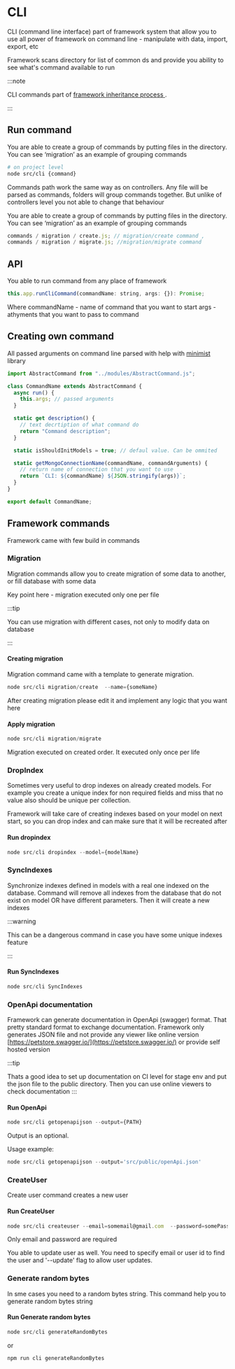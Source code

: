 # CLI

CLI (command line interface) part of framework system that allow you to use all power of framework on command line - manipulate with data, import, export, etc

Framework scans directory for list of common ds and provide you ability to see what's command available to run

:::note

CLI commands part of [framework inheritance process ](03-files-inheritance.md).

:::

## Run command

You are able to create a group of commands by putting files in the directory. You can see ‘migration’ as an example of grouping commands

```bash
# on project level
node src/cli {command}
```

Commands path work the same way as on controllers. Any file will be parsed as commands, folders will group commands together.
But unlike of controllers level you not able to change that behaviour

You are able to create a group of commands by putting files in the directory. You can see ‘migration’ as an example of grouping commands

```js
commands / migration / create.js; // migration/create command ,
commands / migration / migrate.js; //migration/migrate command
```

## API

You able to run command from any place of framework

```js
this.app.runCliCommand(commandName: string, args: {}): Promise;
```

Where
commandName - name of command that you want to start
args - athyments that you want to pass to command

## Creating own command

All passed arguments on command line parsed with help with [minimist](https://github.com/substack/minimist) library

```js
import AbstractCommand from "../modules/AbstractCommand.js";

class CommandName extends AbstractCommand {
  async run() {
    this.args; // passed arguments
  }

  static get description() {
    // text decrtiption of what command do
    return "Command description";
  }

  static isShouldInitModels = true; // defaul value. Can be ommited

  static getMongoConnectionName(commandName, commandArguments) {
    // return name of connection that you want to use
    return `CLI: ${commandName} ${JSON.stringify(args)}`;
  }
}

export default CommandName;
```

## Framework commands

Framework came with few build in commands

### Migration

Migration commands allow you to create migration of some data to another, or fill database with some data

Key point here - migration executed only one per file

:::tip

You can use migration with different cases, not only to modify data on database

:::

#### Creating migration

Migration command came with a template to generate migration.

```js
node src/cli migration/create  --name={someName}
```

After creating migration please edit it and implement any logic that you want here

#### Apply migration

```js
node src/cli migration/migrate
```

Migration executed on created order. It executed only once per life

### DropIndex

Sometimes very useful to drop indexes on already created models. For example you create a unique index for non required fields and miss that no value also should be unique per collection.

Framework will take care of creating indexes based on your model on next start, so you can drop index and can make sure that it will be recreated after

#### Run dropindex

```js
node src/cli dropindex --model={modelName}
```

### SyncIndexes

Synchronize indexes defined in models with a real one indexed on the database. Command will remove all indexes from the database that do not exist on model OR have different parameters. Then it will create a new indexes

:::warning

This can be a dangerous command in case you have some unique indexes feature

:::

#### Run SyncIndexes

```js
node src/cli SyncIndexes
```

### OpenApi documentation

Framework can generate documentation in OpenApi (swagger) format. That pretty standard format to exchange documentation. Framework only generates JSON file and not provide any viewer like online version [https://petstore.swagger.io/](https://petstore.swagger.io/) or provide self hosted version

:::tip

Thats a good idea to set up documentation on CI level for stage env and put the json file to the public directory. Then you can use online viewers to check documentation
:::

#### Run OpenApi

```js
node src/cli getopenapijson --output={PATH}
```

Output is an optional.

Usage example:

```js
node src/cli getopenapijson --output='src/public/openApi.json'
```

### CreateUser

Create user command creates a new user

#### Run CreateUser

```js
node src/cli createuser --email=somemail@gmail.com  --password=somePassword --roles=user,admin,someOtherRoles
```

Only email and password are required

You able to update user as well. You need to specify email or user id to find the user and '--update' flag to allow user updates.

### Generate random bytes

In sme cases you need to a random bytes string. This command help you to generate random bytes string

#### Run Generate random bytes

```js
node src/cli generateRandomBytes
```

or

```js
npm run cli generateRandomBytes
```
